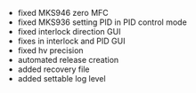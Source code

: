 - fixed MKS946 zero MFC
- fixed MKS936 setting PID in PID control mode
- fixed interlock direction GUI
- fixes in interlock and PID GUI
- fixed hv precision
- automated release creation
- added recovery file
- added settable log level
